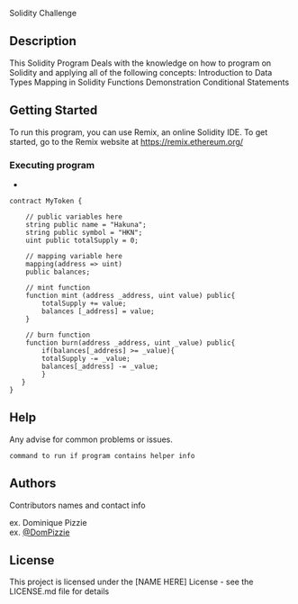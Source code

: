 Solidity Challenge


## Description

This Solidity Program Deals with the knowledge on how to program on Solidity and applying all of the following concepts:
Introduction to Data Types
Mapping in Solidity
Functions Demonstration
Conditional Statements

## Getting Started

To run this program, you can use Remix, an online Solidity IDE. To get started, go to the Remix website at https://remix.ethereum.org/

### Executing program

*

```
contract MyToken {

    // public variables here
    string public name = "Hakuna"; 
    string public symbol = "HKN"; 
    uint public totalSupply = 0;

    // mapping variable here
    mapping(address => uint) 
    public balances;
    
    // mint function
    function mint (address _address, uint value) public{ 
        totalSupply += value;
        balances [_address] = value;
    }

    // burn function
    function burn(address _address, uint _value) public{ 
        if(balances[_address] >= _value){
        totalSupply -= _value;
        balances[_address] -= _value;
        }
   }
}
```

## Help

Any advise for common problems or issues.
```
command to run if program contains helper info
```

## Authors

Contributors names and contact info

ex. Dominique Pizzie  
ex. [@DomPizzie](https://twitter.com/dompizzie)


## License

This project is licensed under the [NAME HERE] License - see the LICENSE.md file for details
